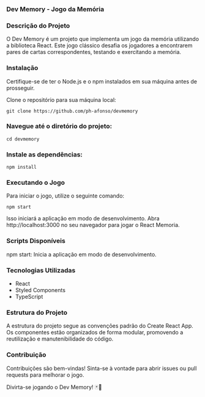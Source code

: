 
### Dev Memory - Jogo da Memória
### Descrição do Projeto
O Dev Memory é um projeto que implementa um jogo da memória utilizando a biblioteca React. Este jogo clássico desafia os jogadores a encontrarem pares de cartas correspondentes, testando e exercitando a memória.

### Instalação
Certifique-se de ter o Node.js e o npm instalados em sua máquina antes de prosseguir.

Clone o repositório para sua máquina local:

```
git clone https://github.com/ph-afonso/devmemory
```

### Navegue até o diretório do projeto:

```
cd devmemory
```

### Instale as dependências:

```
npm install
```

### Executando o Jogo
Para iniciar o jogo, utilize o seguinte comando:

```
npm start
```
Isso iniciará a aplicação em modo de desenvolvimento. Abra http://localhost:3000 no seu navegador para jogar o React Memoria.

### Scripts Disponíveis
npm start: Inicia a aplicação em modo de desenvolvimento.

### Tecnologias Utilizadas
- React
- Styled Components
- TypeScript

### Estrutura do Projeto

A estrutura do projeto segue as convenções padrão do Create React App. Os componentes estão organizados de forma modular, promovendo a reutilização e manutenibilidade do código.

### Contribuição
Contribuições são bem-vindas! Sinta-se à vontade para abrir issues ou pull requests para melhorar o jogo.

Divirta-se jogando o Dev Memory! 🃏🧠
